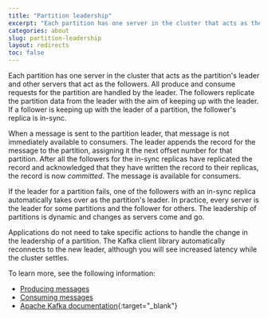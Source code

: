 ```yaml
---
title: "Partition leadership"
excerpt: "Each partition has one server in the cluster that acts as the partition's leader and other servers that act as the followers."
categories: about
slug: partition-leadership
layout: redirects
toc: false
---
```


Each partition has one server in the cluster that acts as the partition's leader and other servers that act as the followers. All produce and consume requests for the partition are handled by the leader. The followers replicate the partition data from the leader with the aim of keeping up with the leader. If a follower is keeping up with the leader of a partition, the follower\'s replica is in-sync.

When a message is sent to the partition leader, that message is not immediately available to consumers. The leader appends the record for the message to the partition, assigning it the next offset number for that partition. After all the followers for the in-sync replicas have replicated the record and acknowledged that they have written the record to their replicas, the record is now *committed*. The message is available for consumers.

If the leader for a partition fails, one of the followers with an in-sync replica automatically takes over as the partition\'s leader. In practice, every server is the leader for some partitions and the follower for others. The leadership of partitions is dynamic and changes as servers come and go.

Applications do not need to take specific actions to handle the change in the leadership of a partition. The Kafka client library automatically reconnects to the new leader, although you will see increased latency while the cluster settles.

To learn more, see the following information:

-   [Producing messages](../producing-messages)
-   [Consuming messages](../consuming-messages)
-   [Apache Kafka documentation](https://kafka.apache.org/documentation.html){:target="_blank"}
